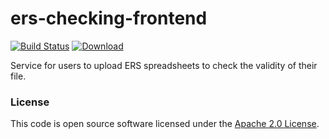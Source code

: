 
# ers-checking-frontend

[![Build Status](https://travis-ci.org/hmrc/ers-checking-frontend.svg?branch=master)](https://travis-ci.org/hmrc/ers-checking-frontend) [ ![Download](https://api.bintray.com/packages/hmrc/releases/ers-checking-frontend/images/download.svg) ](https://bintray.com/hmrc/releases/ers-checking-frontend/_latestVersion)

Service for users to upload ERS spreadsheets to check the validity of their file.

### License

This code is open source software licensed under the [Apache 2.0 License]("http://www.apache.org/licenses/LICENSE-2.0.html").
    
